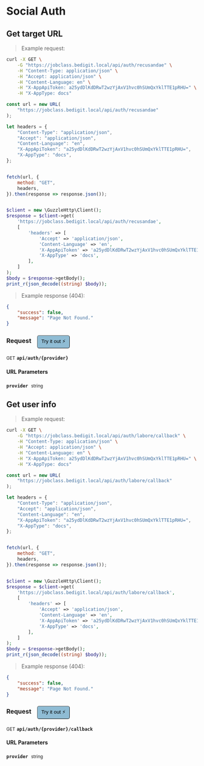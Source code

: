# Social Auth


## Get target URL




> Example request:

```bash
curl -X GET \
    -G "https://jobclass.bedigit.local/api/auth/recusandae" \
    -H "Content-Type: application/json" \
    -H "Accept: application/json" \
    -H "Content-Language: en" \
    -H "X-AppApiToken: a25ydDlKdDRwT2wzYjAxV1hvc0hSUmQxYklTTE1pRHU=" \
    -H "X-AppType: docs"
```

```javascript
const url = new URL(
    "https://jobclass.bedigit.local/api/auth/recusandae"
);

let headers = {
    "Content-Type": "application/json",
    "Accept": "application/json",
    "Content-Language": "en",
    "X-AppApiToken": "a25ydDlKdDRwT2wzYjAxV1hvc0hSUmQxYklTTE1pRHU=",
    "X-AppType": "docs",
};


fetch(url, {
    method: "GET",
    headers,
}).then(response => response.json());
```

```php

$client = new \GuzzleHttp\Client();
$response = $client->get(
    'https://jobclass.bedigit.local/api/auth/recusandae',
    [
        'headers' => [
            'Accept' => 'application/json',
            'Content-Language' => 'en',
            'X-AppApiToken' => 'a25ydDlKdDRwT2wzYjAxV1hvc0hSUmQxYklTTE1pRHU=',
            'X-AppType' => 'docs',
        ],
    ]
);
$body = $response->getBody();
print_r(json_decode((string) $body));
```


> Example response (404):

```json
{
    "success": false,
    "message": "Page Not Found."
}
```
<div id="execution-results-GETapi-auth--provider-" hidden>
    <blockquote>Received response<span id="execution-response-status-GETapi-auth--provider-"></span>:</blockquote>
    <pre class="json"><code id="execution-response-content-GETapi-auth--provider-"></code></pre>
</div>
<div id="execution-error-GETapi-auth--provider-" hidden>
    <blockquote>Request failed with error:</blockquote>
    <pre><code id="execution-error-message-GETapi-auth--provider-"></code></pre>
</div>
<form id="form-GETapi-auth--provider-" data-method="GET" data-path="api/auth/{provider}" data-authed="0" data-hasfiles="0" data-headers='{"Content-Type":"application\/json","Accept":"application\/json","Content-Language":"en","X-AppApiToken":"a25ydDlKdDRwT2wzYjAxV1hvc0hSUmQxYklTTE1pRHU=","X-AppType":"docs"}' onsubmit="event.preventDefault(); executeTryOut('GETapi-auth--provider-', this);">
<h3>
    Request&nbsp;&nbsp;&nbsp;
        <button type="button" style="background-color: #8fbcd4; padding: 5px 10px; border-radius: 5px; border-width: thin;" id="btn-tryout-GETapi-auth--provider-" onclick="tryItOut('GETapi-auth--provider-');">Try it out ⚡</button>
    <button type="button" style="background-color: #c97a7e; padding: 5px 10px; border-radius: 5px; border-width: thin;" id="btn-canceltryout-GETapi-auth--provider-" onclick="cancelTryOut('GETapi-auth--provider-');" hidden>Cancel</button>&nbsp;&nbsp;
    <button type="submit" style="background-color: #6ac174; padding: 5px 10px; border-radius: 5px; border-width: thin;" id="btn-executetryout-GETapi-auth--provider-" hidden>Send Request 💥</button>
    </h3>
<p>
<small class="badge badge-green">GET</small>
 <b><code>api/auth/{provider}</code></b>
</p>
<h4 class="fancy-heading-panel"><b>URL Parameters</b></h4>
<p>
<b><code>provider</code></b>&nbsp;&nbsp;<small>string</small>  &nbsp;
<input type="text" name="provider" data-endpoint="GETapi-auth--provider-" data-component="url" required  hidden>
<br>

</p>
</form>


## Get user info




> Example request:

```bash
curl -X GET \
    -G "https://jobclass.bedigit.local/api/auth/labore/callback" \
    -H "Content-Type: application/json" \
    -H "Accept: application/json" \
    -H "Content-Language: en" \
    -H "X-AppApiToken: a25ydDlKdDRwT2wzYjAxV1hvc0hSUmQxYklTTE1pRHU=" \
    -H "X-AppType: docs"
```

```javascript
const url = new URL(
    "https://jobclass.bedigit.local/api/auth/labore/callback"
);

let headers = {
    "Content-Type": "application/json",
    "Accept": "application/json",
    "Content-Language": "en",
    "X-AppApiToken": "a25ydDlKdDRwT2wzYjAxV1hvc0hSUmQxYklTTE1pRHU=",
    "X-AppType": "docs",
};


fetch(url, {
    method: "GET",
    headers,
}).then(response => response.json());
```

```php

$client = new \GuzzleHttp\Client();
$response = $client->get(
    'https://jobclass.bedigit.local/api/auth/labore/callback',
    [
        'headers' => [
            'Accept' => 'application/json',
            'Content-Language' => 'en',
            'X-AppApiToken' => 'a25ydDlKdDRwT2wzYjAxV1hvc0hSUmQxYklTTE1pRHU=',
            'X-AppType' => 'docs',
        ],
    ]
);
$body = $response->getBody();
print_r(json_decode((string) $body));
```


> Example response (404):

```json
{
    "success": false,
    "message": "Page Not Found."
}
```
<div id="execution-results-GETapi-auth--provider--callback" hidden>
    <blockquote>Received response<span id="execution-response-status-GETapi-auth--provider--callback"></span>:</blockquote>
    <pre class="json"><code id="execution-response-content-GETapi-auth--provider--callback"></code></pre>
</div>
<div id="execution-error-GETapi-auth--provider--callback" hidden>
    <blockquote>Request failed with error:</blockquote>
    <pre><code id="execution-error-message-GETapi-auth--provider--callback"></code></pre>
</div>
<form id="form-GETapi-auth--provider--callback" data-method="GET" data-path="api/auth/{provider}/callback" data-authed="0" data-hasfiles="0" data-headers='{"Content-Type":"application\/json","Accept":"application\/json","Content-Language":"en","X-AppApiToken":"a25ydDlKdDRwT2wzYjAxV1hvc0hSUmQxYklTTE1pRHU=","X-AppType":"docs"}' onsubmit="event.preventDefault(); executeTryOut('GETapi-auth--provider--callback', this);">
<h3>
    Request&nbsp;&nbsp;&nbsp;
        <button type="button" style="background-color: #8fbcd4; padding: 5px 10px; border-radius: 5px; border-width: thin;" id="btn-tryout-GETapi-auth--provider--callback" onclick="tryItOut('GETapi-auth--provider--callback');">Try it out ⚡</button>
    <button type="button" style="background-color: #c97a7e; padding: 5px 10px; border-radius: 5px; border-width: thin;" id="btn-canceltryout-GETapi-auth--provider--callback" onclick="cancelTryOut('GETapi-auth--provider--callback');" hidden>Cancel</button>&nbsp;&nbsp;
    <button type="submit" style="background-color: #6ac174; padding: 5px 10px; border-radius: 5px; border-width: thin;" id="btn-executetryout-GETapi-auth--provider--callback" hidden>Send Request 💥</button>
    </h3>
<p>
<small class="badge badge-green">GET</small>
 <b><code>api/auth/{provider}/callback</code></b>
</p>
<h4 class="fancy-heading-panel"><b>URL Parameters</b></h4>
<p>
<b><code>provider</code></b>&nbsp;&nbsp;<small>string</small>  &nbsp;
<input type="text" name="provider" data-endpoint="GETapi-auth--provider--callback" data-component="url" required  hidden>
<br>

</p>
</form>



